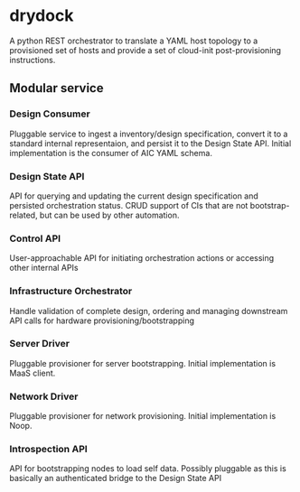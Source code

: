 # drydock
A python REST orchestrator to translate a YAML host topology to a provisioned set of hosts and provide a set of cloud-init post-provisioning instructions.

## Modular service

### Design Consumer ###

Pluggable service to ingest a inventory/design specification, convert it to a standard
internal representaion, and persist it to the Design State API. Initial implementation
is the consumer of AIC YAML schema.

### Design State API ###

API for querying and updating the current design specification and persisted orchestration status.
CRUD support of CIs that are not bootstrap-related, but can be used by other automation.

### Control API ###

User-approachable API for initiating orchestration actions or accessing other internal
APIs

### Infrastructure Orchestrator ###

Handle validation of complete design, ordering and managing downstream API calls for hardware
provisioning/bootstrapping

### Server Driver ###

Pluggable provisioner for server bootstrapping. Initial implementation is MaaS client.

### Network Driver ###

Pluggable provisioner for network provisioning. Initial implementation is Noop.

### Introspection API ###

API for bootstrapping nodes to load self data. Possibly pluggable as this is basically an
authenticated bridge to the Design State API